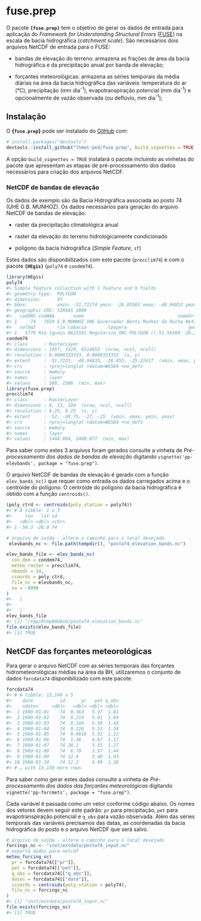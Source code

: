 
<!-- README.md is generated from README.Rmd. Please edit that file -->

# fuse.prep

<!-- badges: start -->

<!-- badges: end -->

O pacote **`{fuse.prep}`** tem o objetivo de gerar os dados de entrada
para aplicação do *Framework for Understanding Structural Errors*
([FUSE](https://naddor.github.io/fuse/)) na escala de bacia hidrográfica
(*catchment scale*). São necessários dois arquivos NetCDF de entrada
para o FUSE:

  - bandas de elevação do terreno: armazena as frações de área da bacia
    hidrográfica e da precipitação anual por banda de elevação;

  - forçantes meteorológicas: armazena as séries temporais da média
    diárias na área da bacia hidrográfica das variáveis: temperatura do
    ar (°C), precipitação (mm dia<sup>-1</sup>), evapotranspiração
    potencial (mm dia<sup>-1</sup>) e opcionalmente de vazão observada
    (ou deflúvio, mm dia<sup>-1</sup>);

## Instalação

O **{`fuse.prep`}** pode ser instalado do [GitHub](https://github.com/)
com:

``` r
# install.packages("devtools")
devtools::install_github("lhmet-ped/fuse.prep", build_vignettes = TRUE)
```

A opção `build_vignettes = TRUE` instalará o pacote incluindo as
vinhetas do pacote que apresentam as etapas de pré-processamento dos
dados necessários para criação dos arquivos NetCDF.

### NetCDF de bandas de elevação

Os dados de exemplo são da Bacia Hidrográfica associada ao posto 74 (UHE
G.B. MUNHOZ). Os dados necessários para geração do arquivo NetCDF de
bandas de elevação:

  - raster da precipitação climatológica anual

  - raster da elevação do terreno hidrologicamente condicionado

  - polígono da bacia hidrográfica (*Simple Feature*, `sf`)

Estes dados são disponibilizados com este pacote (`precclim74`) e com o
pacote **`{HEgis}`** (`poly74` e `condem74`).

``` r
library(HEgis)
poly74
#> Simple feature collection with 1 feature and 9 fields
#> geometry type:  POLYGON
#> dimension:      XY
#> bbox:           xmin: -51.72274 ymin: -26.85503 xmax: -48.94853 ymax: -25.22428
#> geographic CRS: SIRGAS 2000
#>   codONS codANA       nome                                   nomeOri    adkm2
#> 1     74   7659 G_B_MUNHOZ UHE Governador Bento Munhoz da Rocha Neto 30207.57
#>   volhm3        rio cobacia        tpopera                       geometry
#> 1   5779 Rio Iguaçu 8625591 Regulariza_ONS POLYGON ((-51.56304 -26.259...
condem74
#> class      : RasterLayer 
#> dimensions : 1957, 3329, 6514853  (nrow, ncol, ncell)
#> resolution : 0.0008333333, 0.0008333333  (x, y)
#> extent     : -51.7225, -48.94833, -26.855, -25.22417  (xmin, xmax, ymin, ymax)
#> crs        : +proj=longlat +datum=WGS84 +no_defs 
#> source     : memory
#> names      : layer 
#> values     : 588, 1506  (min, max)
library(fuse.prep)
precclim74
#> class      : RasterLayer 
#> dimensions : 8, 13, 104  (nrow, ncol, ncell)
#> resolution : 0.25, 0.25  (x, y)
#> extent     : -52, -48.75, -27, -25  (xmin, xmax, ymin, ymax)
#> crs        : +proj=longlat +datum=WGS84 +no_defs 
#> source     : memory
#> names      : layer 
#> values     : 1444.804, 2400.077  (min, max)
```

Para saber como estes 3 arquivos foram gerados consulte a vinheta de
*Pré-processamento dos dados de bandas de elevação* digitando
`vignette('pp-elevbands', package = "fuse.prep")`.

O arquivo NetCDF de bandas de elevação é gerado com a função
`elev_bands_nc()` que requer como entrada os dados carregados acima e o
centróide do polígono. O centróide do polígono da bacia hidrográfica é
obtido com a função `centroids()`.

``` r
(poly_ctrd <- centroids(poly_station = poly74))
#> # A tibble: 1 x 3
#>     lon   lat id   
#>   <dbl> <dbl> <chr>
#> 1 -50.3 -26.0 74
```

``` r
# arquivo de saída - altere o caminho para o local desejado
 elevbands_nc <- file.path(tempdir(), "posto74_elevation_bands.nc")

elev_bands_file <- elev_bands_nc(
  con_dem = condem74, 
  meteo_raster = precclim74, 
  nbands = 14,
  ccoords = poly_ctrd,
  file_nc = elevbands_nc,
  na = -9999
)
#>   |                                                                              |                                                                      |   0%  |                                                                              |==================                                                    |  25%  |                                                                              |===================================                                   |  50%  |                                                                              |====================================================                  |  75%  |                                                                              |======================================================================| 100%
#> 
#>   |                                                                              |                                                                      |   0%  |                                                                              |===================================                                   |  50%
elev_bands_file
#> [1] "/tmp/Rtmp6HU8sb/posto74_elevation_bands.nc"
file.exists(elev_bands_file)
#> [1] TRUE
```

## NetCDF das forçantes meteorológicas

Para gerar o arquivo NetCDF com as séries temporais das forçantes
hidrometeorológicas médias na área da BH, utilizaremos o conjunto de
dados `forcdata74` disponibilizado com este pacote.

``` r
forcdata74
#> # A tibble: 13,149 x 5
#>    date          id      pr   pet q_obs
#>    <date>     <dbl>   <dbl> <dbl> <dbl>
#>  1 1980-01-01    74  0.363   5.37  1.81
#>  2 1980-01-02    74  0.214   5.01  1.64
#>  3 1980-01-03    74  0.169   5.38  1.43
#>  4 1980-01-04    74  0.226   5.53  1.34
#>  5 1980-01-05    74  0.0616  5.51  1.22
#>  6 1980-01-06    74  1.36    4.67  1.17
#>  7 1980-01-07    74 28.1     3.55  1.27
#>  8 1980-01-08    74  6.70    3.57  1.44
#>  9 1980-01-09    74 12.4     3.40  1.43
#> 10 1980-01-10    74 12.2     4.99  1.38
#> # … with 13,139 more rows
```

Para saber como gerar estes dados consulte a vinheta de
*Pré-processamento dos dados das forçantes meteorológicas* digitando
`vignette('pp-forcmets', package = "fuse.prep")`.

Cada variável é passada como um vetor conforme código abaixo. Os nomes
dos vetores devem seguir este padrão: `pr` para precipitação, `pet` para
evapotranspiração potencial e `q_obs` para vazão observada. Além das
séries temporais das variáveis precisamos das datas, as coordenadas da
bacia hidrográfica do posto e o arquivo NetCDF que será salvo.

``` r
# arquivo de saída - altere o caminho para o local desejado
forcings_nc <- "inst/extdata/posto74_input.nc"
# exporta dados para netcdf
meteo_forcing_nc(
  pr = forcdata74[["pr"]],
  pet = forcdata74[["pet"]],
  q_obs = forcdata74[["q_obs"]],
  dates = forcdata74[["date"]],
  ccoords = centroids(poly_station = poly74),
  file_nc = forcings_nc 
)
#> [1] "inst/extdata/posto74_input.nc"
file.exists(forcings_nc)
#> [1] TRUE
```
